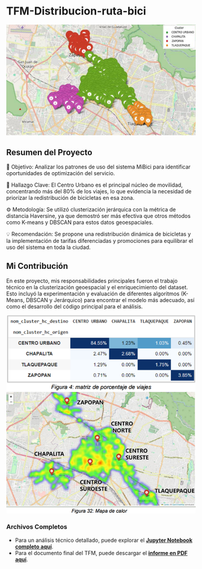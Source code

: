 # TFM-Distribucion-ruta-bici
![Mapa de Clusters de MiBici](images/mapa_cluster.png)

## Resumen del Proyecto
🎯 Objetivo: Analizar los patrones de uso del sistema MiBici para identificar oportunidades de optimización del servicio.


🔑 Hallazgo Clave: El Centro Urbano es el principal núcleo de movilidad, concentrando más del 80% de los viajes, lo que evidencia la necesidad de priorizar la redistribución de bicicletas en esa zona.


⚙️ Metodología: Se utilizó clusterización jerárquica con la métrica de distancia Haversine, ya que demostró ser más efectiva que otros métodos como K-means y DBSCAN para estos datos geoespaciales.



💡 Recomendación: Se propone una redistribución dinámica de bicicletas y la implementación de tarifas diferenciadas y promociones para equilibrar el uso del sistema en toda la ciudad.

## Mi Contribución
En este proyecto, mis responsabilidades principales fueron el trabajo técnico en la clusterización geoespacial y el enriquecimiento del dataset. Esto incluyó la experimentación y evaluación de diferentes algoritmos (K-Means, DBSCAN y Jerárquico) para encontrar el modelo más adecuado, así como el desarrollo del código principal para el análisis.

![Mapa de Porcentaje de viajes entre clusters](images/viajes.png)
![Mapa de calor](images/mapa_calor.png)

### Archivos Completos
* Para un análisis técnico detallado, puede explorar el **[Jupyter Notebook completo aquí](Análisis_Cluster_Centro.ipynb)**.
* Para el documento final del TFM, puede descargar el **[informe en PDF aquí](TFM_Análisis_del_sistema_de_bicicletas_públicas_MiBici_mediante_clusterización_geoespacial_Grupo_10.pdf)**.
